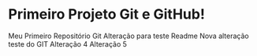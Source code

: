 # Primeiro Projeto Git e GitHub!
 Meu Primeiro Repositório Git
Alteração para teste Readme
Nova alteração teste do GIT
Alteração 4
Alteração 5
